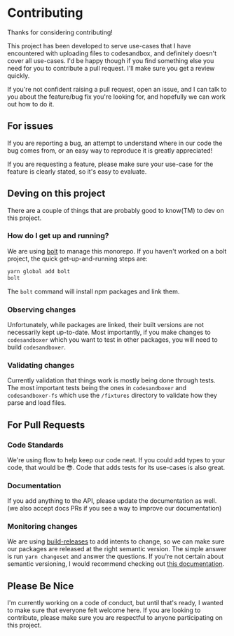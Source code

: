 # Contributing

Thanks for considering contributing!

This project has been developed to serve use-cases that I have encountered with uploading files to codesandbox, and definitely doesn't cover all use-cases. I'd be happy though if you find something else you need for you to contribute a pull request. I'll make sure you get a review quickly.

If you're not confident raising a pull request, open an issue, and I can talk to you about the feature/bug fix you're looking for, and hopefully we can work out how to do it.

## For issues

If you are reporting a bug, an attempt to understand where in our code the bug comes from, or an easy way to reproduce it is greatly appreciated!

If you are requesting a feature, please make sure your use-case for the feature is clearly stated, so it's easy to evaluate.

## Deving on this project

There are a couple of things that are probably good to know(TM) to dev on this project.

### How do I get up and running?

We are using [bolt](https://github.com/boltpkg/bolt) to manage this monorepo. If you haven't worked on a bolt project, the quick get-up-and-running steps are:

```sh
yarn global add bolt
bolt
```

The `bolt` command will install npm packages and link them.

### Observing changes

Unfortunately, while packages are linked, their built versions are not necessarily kept up-to-date. Most importantly, if you make changes to `codesandboxer` which you want to test in other packages, you will need to build `codesandboxer`.

### Validating changes

Currently validation that things work is mostly being done through tests. The most important tests being the ones in `codesandboxer` and `codesandboxer-fs` which use the `/fixtures` directory to validate how they parse and load files.

## For Pull Requests

### Code Standards

We're using flow to help keep our code neat. If you could add types to your code, that would be 😎. Code that adds tests for its use-cases is also great.

### Documentation

If you add anything to the API, please update the documentation as well. (we also accept docs PRs if you see a way to improve our documentation)

### Monitoring changes

We are using [build-releases](https://www.npmjs.com/package/@atlaskit/build-releases) to add intents to change, so we can make sure our packages are released at the right semantic version. The simple answer is run `yarn changeset` and answer the questions. If you're not certain about semantic versioning, I would recommend checking out [this documentation](https://docs.npmjs.com/about-semantic-versioning).

## Please Be Nice

I'm currently working on a code of conduct, but until that's ready, I wanted to make sure that everyone felt welcome here. If you are looking to contribute, please make sure you are respectful to anyone participating on this project.